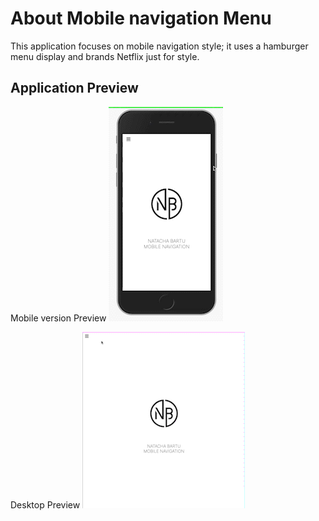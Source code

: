 # About Mobile navigation Menu

This application focuses on mobile navigation style; it uses a hamburger menu display and brands Netflix just for style.

## Application Preview

Mobile version Preview
![mobile](assets/mobile-navigation-mobile.gif)

Desktop Preview
![desktop](assets/mobile-navigation.gif)